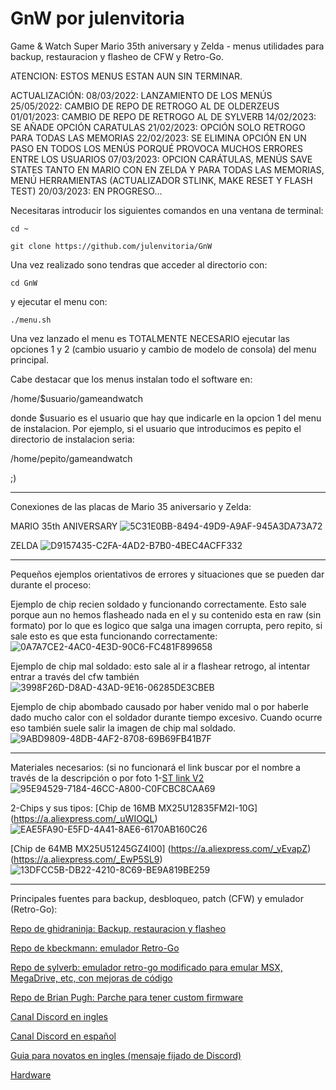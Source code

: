 # GnW por julenvitoria
Game & Watch Super Mario 35th aniversary y Zelda - menus utilidades para backup, restauracion y flasheo de CFW y Retro-Go.

ATENCION: ESTOS MENUS ESTAN AUN SIN TERMINAR.

ACTUALIZACIÓN: 
08/03/2022: LANZAMIENTO DE LOS MENÚS
25/05/2022: CAMBIO DE REPO DE RETROGO AL DE OLDERZEUS
01/01/2023: CAMBIO DE REPO DE RETROGO AL DE SYLVERB
14/02/2023: SE AÑADE OPCIÓN CARATULAS
21/02/2023: OPCIÓN SOLO RETROGO PARA TODAS LAS MEMORIAS
22/02/2023: SE ELIMINA OPCIÓN EN UN PASO EN TODOS LOS MENÚS PORQUÉ PROVOCA MUCHOS ERRORES ENTRE LOS USUARIOS
07/03/2023: OPCION CARÁTULAS, MENÚS SAVE STATES TANTO EN MARIO CON EN ZELDA Y PARA TODAS LAS MEMORIAS, MENÚ HERRAMIENTAS (ACTUALIZADOR STLINK, MAKE RESET Y FLASH TEST)
20/03/2023: EN PROGRESO…

Necesitaras introducir los siguientes comandos en una ventana de terminal:


    cd ~
    
    git clone https://github.com/julenvitoria/GnW


Una vez realizado sono tendras que acceder al directorio con:


    cd GnW


y ejecutar el menu con:


    ./menu.sh

Una vez lanzado el menu es TOTALMENTE NECESARIO ejecutar las opciones 1 y 2 (cambio usuario y cambio de modelo de consola) del menu principal.

Cabe destacar que los menus instalan todo el software en:

/home/$usuario/gameandwatch 

donde $usuario es el usuario que hay que indicarle en la opcion 1 del menu de instalacion.
Por ejemplo, si el usuario que introducimos es pepito el directorio de instalacion seria:

/home/pepito/gameandwatch

;)

*****************************

Conexiones de las placas de Mario 35 aniversario y Zelda:

MARIO 35th ANIVERSARY
![5C31E0BB-8494-49D9-A9AF-945A3DA73A72](https://user-images.githubusercontent.com/36037023/173341010-8073b4a8-d50a-42ad-a823-e50416db6ccb.jpeg)

ZELDA
![D9157435-C2FA-4AD2-B7B0-4BEC4ACFF332](https://user-images.githubusercontent.com/36037023/173341112-570a597f-d710-46e1-8262-b1b939d9caf8.jpeg)

*****************************

Pequeños ejemplos orientativos de errores y situaciones que se pueden dar durante el proceso:

Ejemplo de chip recien soldado y funcionando correctamente. Esto sale porque aun no hemos flasheado nada en el y su contenido esta en raw (sin formato) por lo que es logico que salga una imagen corrupta, pero repito, si sale esto es que esta funcionando correctamente:
![0A7A7CE2-4AC0-4E3D-90C6-FC481F899658](https://user-images.githubusercontent.com/36037023/168867528-cf122aef-fff6-4f58-8379-62b71c8d2a22.jpeg)

Ejemplo de chip mal soldado: esto sale al ir a flashear retrogo, al intentar entrar a través del cfw también
![3998F26D-D8AD-43AD-9E16-06285DE3CBEB](https://user-images.githubusercontent.com/36037023/168866279-80ecc928-498b-49ed-9673-3542de4bcf1a.jpeg)

Ejemplo de chip abombado causado por haber venido mal o por haberle dado mucho calor con el soldador durante tiempo excesivo. Cuando  ocurre eso también suele salir la imagen de chip mal soldado.
![9ABD9809-48DB-4AF2-8708-69B69FB41B7F](https://user-images.githubusercontent.com/36037023/168869468-7d28cb5f-89c4-41b4-844c-4b18e9b6e523.jpeg)

*****************************

Materiales necesarios: (si no funcionará el link buscar por el nombre a través de la descripción o por foto
1-[ST link V2](https://a.aliexpress.com/_u7VS8M)
![95E94529-7184-46CC-A800-C0FCBC8CAA69](https://user-images.githubusercontent.com/36037023/168863464-2a07307e-3636-4d4b-be12-6343ee28cf5e.jpeg)

2-Chips y sus tipos:
[Chip de 16MB MX25U12835FM2I-10G] (https://a.aliexpress.com/_uWIOQL)
![EAE5FA90-E5FD-4A41-8AE6-6170AB160C26](https://user-images.githubusercontent.com/36037023/168864970-43b40a37-1a20-45d3-9065-5e06a3754d1c.jpeg)

[Chip de 64MB MX25U51245GZ4I00] (https://a.aliexpress.com/_vEvapZ)
(https://a.aliexpress.com/_EwP5SL9)
![13DFCC5B-DB22-4210-8C69-BE9A819BE259](https://user-images.githubusercontent.com/36037023/168864375-0fe08d17-7bf0-4f68-b122-3f673a20441c.jpeg)

*****************************

Principales fuentes para backup, desbloqueo, patch (CFW) y emulador (Retro-Go):

[Repo de ghidraninja: Backup, restauracion y flasheo](https://github.com/ghidraninja/game-and-watch-backup)
    
[Repo de kbeckmann: emulador Retro-Go](https://github.com/kbeckmann/game-and-watch-retro-go)

[Repo de sylverb: emulador retro-go modificado para emular MSX, MegaDrive, etc, con mejoras de código](https://github.com/sylverb/game-and-watch-retro-go)
    
[Repo de Brian Pugh: Parche para tener custom firmware](https://github.com/BrianPugh/game-and-watch-patch)

[Canal Discord en ingles](https://discord.gg/vVcwrrHTNJ)

[Canal Discord en español](https://discord.gg/Ewn8CdYJ)

[Guia para novatos en ingles (mensaje fijado de Discord)](https://docs.google.com/document/d/1-x6tibLxtOPf6ZbQL0ZM48XGe1-LLEfl8HpBg8gBu_M/edit)
    
[Hardware](https://github.com/Upcycle-Electronics/game-and-watch-hardware)
    
